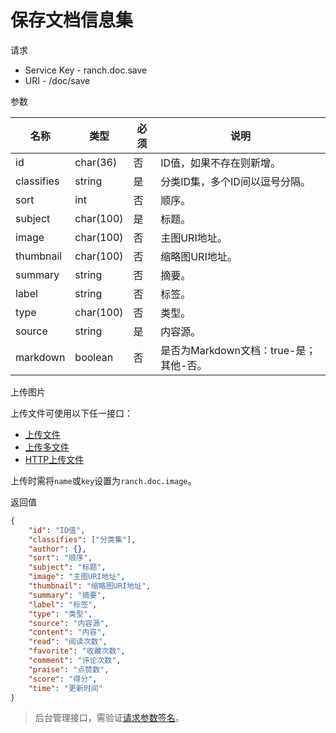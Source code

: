 # 保存文档信息集

请求
- Service Key - ranch.doc.save
- URI - /doc/save

参数

|名称|类型|必须|说明|
|---|---|---|---|
|id|char(36)|否|ID值，如果不存在则新增。|
|classifies|string|是|分类ID集，多个ID间以逗号分隔。|
|sort|int|否|顺序。|
|subject|char(100)|是|标题。|
|image|char(100)|否|主图URI地址。|
|thumbnail|char(100)|否|缩略图URI地址。|
|summary|string|否|摘要。|
|label|string|否|标签。|
|type|char(100)|否|类型。|
|source|string|是|内容源。|
|markdown|boolean|否|是否为Markdown文档：true-是；其他-否。|

上传图片

上传文件可使用以下任一接口：
- [上传文件](https://github.com/heisedebaise/tephra/blob/master/tephra-ctrl/doc/upload.md)
- [上传多文件](https://github.com/heisedebaise/tephra/blob/master/tephra-ctrl/doc/uploads.md)
- [HTTP上传文件](https://github.com/heisedebaise/tephra/blob/master/tephra-ctrl-http/doc/upload.md)

上传时需将`name`或`key`设置为`ranch.doc.image`。

返回值
```json
{
    "id": "ID值",
    "classifies": ["分类集"],
    "author": {},
    "sort": "顺序",
    "subject": "标题",
    "image": "主图URI地址",
    "thumbnail": "缩略图URI地址",
    "summary": "摘要",
    "label": "标签",
    "type": "类型",
    "source": "内容源",
    "content": "内容",
    "read": "阅读次数",
    "favorite": "收藏次数",
    "comment": "评论次数",
    "praise": "点赞数",
    "score": "得分",
    "time": "更新时间"
}
```

> 后台管理接口，需验证[请求参数签名](https://github.com/heisedebaise/tephra/blob/master/tephra-ctrl/doc/sign.md)。
